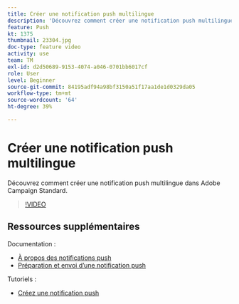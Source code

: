 ```yaml
---
title: Créer une notification push multilingue
description: 'Découvrez comment créer une notification push multilingue. '
feature: Push
kt: 1375
thumbnail: 23304.jpg
doc-type: feature video
activity: use
team: TM
exl-id: d2d50689-9153-4074-a046-0701bb6017cf
role: User
level: Beginner
source-git-commit: 84195adf94a98bf3150a51f17aa1de1d0329da05
workflow-type: tm+mt
source-wordcount: '64'
ht-degree: 39%

---
```


# Créer une notification push multilingue

Découvrez comment créer une notification push multilingue dans Adobe Campaign Standard.

>[!VIDEO](https://video.tv.adobe.com/v/23304?quality=12)

## Ressources supplémentaires

Documentation :

* [À propos des notifications push](https://experienceleague.adobe.com/docs/campaign-standard/using/communication-channels/push-notifications/about-push-notifications.html)
* [Préparation et envoi d’une notification push](https://experienceleague.adobe.com/docs/campaign-standard/using/communication-channels/push-notifications/preparing-and-sending-a-push-notification.html)

Tutoriels :

* [Créez une notification push](/help/communication-channels/mobile/push-notifications/creating-a-push-notification.md)

